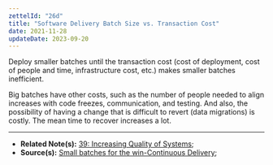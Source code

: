 ```yaml
---
zettelId: "26d"
title: "Software Delivery Batch Size vs. Transaction Cost"
date: 2021-11-28
updateDate: 2023-09-20
---
```


Deploy smaller batches until the transaction cost (cost of deployment, cost of people and time, infrastructure cost, etc.) makes smaller batches inefficient.

Big batches have other costs, such as the number of people needed to align increases with code freezes, communication, and testing. And also, the possibility of having a change that is difficult to revert (data migrations) is costly. The mean time to recover increases a lot.

---

- **Related Note(s):** [39: Increasing Quality of Systems](/notes/39/);
- **Source(s):** [Small batches for the win-Continuous Delivery](https://www.eferro.net/2021/01/small-batches-for-win-continuous.html);
